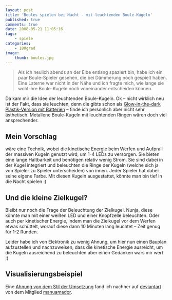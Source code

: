 ```yaml
---
layout: post
title: 'Boules spielen bei Nacht - mit leuchtenden Boule-Kugeln'
published: true
comments: true
date: 2008-05-21 11:05:16
tags:
    - spiele
categories:
    - 180grad
image:
    thumb: boules.jpg
---
```

> Als ich neulich abends an der Elbe entlang spaziert bin, habe ich ein paar Boule-Spieler gesehen,
 die bei Dämmerung noch gespielt haben. Eine Laterne war nicht in der Nähe und ich fragte mich, 
 wie lange sie wohl ihre Boule-Kugeln noch voneinander entscheiden können.

Da kam mir die Idee der leuchtenden Boule-Kugeln. Ok &#8211; nicht wirklich neu ist der Fakt, dass sie leuchten,
 denn die gibts schon als [Glow-in-the-dark Plastik-Version mit Batterien][1] &#8211; finde ich persönlich aber nicht
  sehr ästhetisch. Metallene Boule-Kugeln mit leuchtenden Ringen wären doch viel ansprechender.

## Mein Vorschlag

wäre eine Technik, wobei die kinetische Energie beim Werfen und Aufprall der massiven Kugeln genutzt wird, 
um 1-4 LEDs zu versorgen. Sie bieten eine lange Haltbarkeit und benötigen relativ wenig Strom. 
Sie sind dabei in der Kugel integriert und beleuchten die Ringe der Kugeln (welche sich ja von Spieler zu
 Spieler unterscheiden) von innen. Jeder Spieler hat dabei seine eigene Farbe. Mit diesen Kugeln ausgestattet, 
 könnte man bin tief in die Nacht spielen :)

## Und die kleine Zielkugel?

Bleibt nur noch die Frage der Beleuchtung der Zielkugel. Nunja, diese könnte man mit einer weißen LED und einer 
Knopfzelle beleuchten. Oder auch per kinetischer Energie, indem man die Zielkugel vor dem Werfen etwas schüttelt,
 worauf diese dann 10 Minuten lang leuchtet &#8211; Zeit genug für 1-2 Runden.

Leider habe ich von Elektronik zu wenig Ahnung, um hier nun einen Bauplan aufzustellen und nachzuweisen, 
dass die kinetische Energie ausreicht, um die Kugeln ausreichend zu beleuchten aber einen Gedanken wars mir wert ;)

## Visualisierungsbeispiel

Eine [Ahnung von dem Stil der Umsetzung][2] fand ich nachher auf [deviantart][3] von dem Mitglied [manuamador][4].

 [1]: http://www.theglowcompany.co.uk/acatalog/LIGHT_UP_BOULES.html "Leuchtende Boule-Kugeln auf theglowcompany ansehen"
 [2]: http://manuamador.deviantart.com/art/Boules-13663089 "gerenderte Boule-Spielkugeln ansehen"
 [3]: http://www.deviantart.com/
 [4]: http://manuamador.deviantart.com/ "Profil von manuamador auf deviantart ansehen"